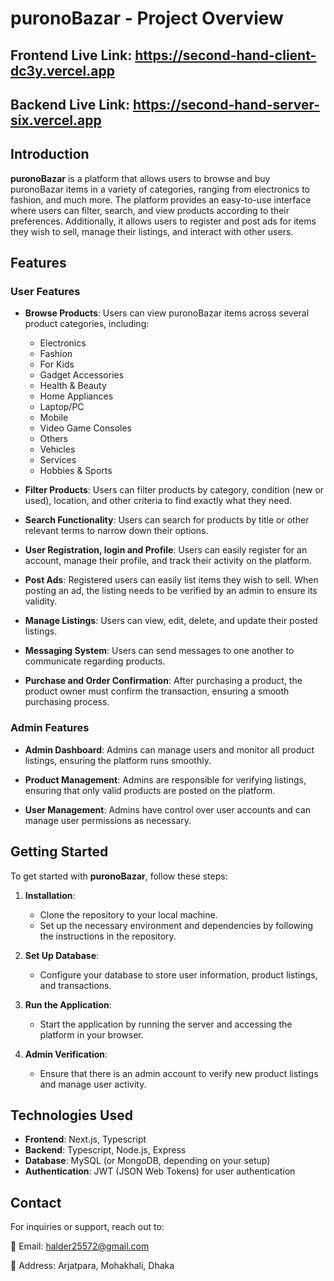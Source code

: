 # puronoBazar - Project Overview

## Frontend Live Link: https://second-hand-client-dc3y.vercel.app

## Backend Live Link: https://second-hand-server-six.vercel.app

## Introduction

**puronoBazar** is a platform that allows users to browse and buy puronoBazar items in a variety of categories, ranging from electronics to fashion, and much more. The platform provides an easy-to-use interface where users can filter, search, and view products according to their preferences. Additionally, it allows users to register and post ads for items they wish to sell, manage their listings, and interact with other users.

## Features

### User Features

- **Browse Products**: Users can view puronoBazar items across several product categories, including:

  - Electronics
  - Fashion
  - For Kids
  - Gadget Accessories
  - Health & Beauty
  - Home Appliances
  - Laptop/PC
  - Mobile
  - Video Game Consoles
  - Others
  - Vehicles
  - Services
  - Hobbies & Sports

- **Filter Products**: Users can filter products by category, condition (new or used), location, and other criteria to find exactly what they need.

- **Search Functionality**: Users can search for products by title or other relevant terms to narrow down their options.

- **User Registration, login and Profile**: Users can easily register for an account, manage their profile, and track their activity on the platform.

- **Post Ads**: Registered users can easily list items they wish to sell. When posting an ad, the listing needs to be verified by an admin to ensure its validity.

- **Manage Listings**: Users can view, edit, delete, and update their posted listings.

- **Messaging System**: Users can send messages to one another to communicate regarding products.

- **Purchase and Order Confirmation**: After purchasing a product, the product owner must confirm the transaction, ensuring a smooth purchasing process.

### Admin Features

- **Admin Dashboard**: Admins can manage users and monitor all product listings, ensuring the platform runs smoothly.

- **Product Management**: Admins are responsible for verifying listings, ensuring that only valid products are posted on the platform.

- **User Management**: Admins have control over user accounts and can manage user permissions as necessary.

## Getting Started

To get started with **puronoBazar**, follow these steps:

1. **Installation**:

   - Clone the repository to your local machine.
   - Set up the necessary environment and dependencies by following the instructions in the repository.

2. **Set Up Database**:

   - Configure your database to store user information, product listings, and transactions.

3. **Run the Application**:

   - Start the application by running the server and accessing the platform in your browser.

4. **Admin Verification**:
   - Ensure that there is an admin account to verify new product listings and manage user activity.

## Technologies Used

- **Frontend**: Next.js, Typescript
- **Backend**: Typescript, Node.js, Express
- **Database**: MySQL (or MongoDB, depending on your setup)
- **Authentication**: JWT (JSON Web Tokens) for user authentication

## Contact

For inquiries or support, reach out to:

📧 Email: halder25572@gmail.com

📍 Address: Arjatpara, Mohakhali, Dhaka
